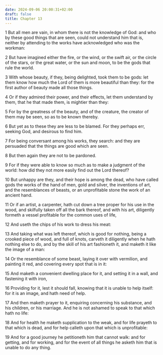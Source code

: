 ```yaml
---
date: 2024-09-06 20:00:31+02:00
draft: false
title: Chapter 13
---
```




1 But all men are vain, in whom there is not the knowledge of God: and who by these good things that are seen, could not understand him that is, neither by attending to the works have acknowledged who was the workman:

2 But have imagined either the fire, or the wind, or the swift air, or the circle of the stars, or the great water, or the sun and moon, to be the gods that rule the world.

3 With whose beauty, if they, being delighted, took them to be gods: let them know how much the Lord of them is more beautiful than they: for the first author of beauty made all those things.

4 Or if they admired their power, and their effects, let them understand by them, that he that made them, is mightier than they:

5 For by the greatness of the beauty, and of the creature, the creator of them may be seen, so as to be known thereby.

6 But yet as to these they are less to be blamed. For they perhaps err, seeking God, and desirous to find him.

7 For being conversant among his works, they search: and they are persuaded that the things are good which are seen.

8 But then again they are not to be pardoned.

9 For if they were able to know so much as to make a judgment of the world: how did they not more easily find out the Lord thereof?

10 But unhappy are they, and their hope is among the dead, who have called gods the works of the hand of men, gold and silver, the inventions of art, and the resemblances of beasts, or an unprofitable stone the work of an ancient hand.

11 Or if an artist, a carpenter, hath cut down a tree proper for his use in the wood, and skilfully taken off all the bark thereof, and with his art, diligently formeth a vessel profitable for the common uses of life,

12 And useth the chips of his work to dress his meat:

13 And taking what was left thereof, which is good for nothing, being a crooked piece of wood, and full of knots, carveth it diligently when he hath nothing else to do, and by the skill of his art fashioneth it, and maketh it like the image of a man:

14 Or the resemblance of some beast, laying it over with vermilion, and painting it red, and covering every spot that is in it:

15 And maketh a convenient dwelling place for it, and setting it in a wall, and fastening it with iron,

16 Providing for it, lest it should fall, knowing that it is unable to help itself: for it is an image, and hath need of help.

17 And then maketh prayer to it, enquiring concerning his substance, and his children, or his marriage. And he is not ashamed to speak to that which hath no life:

18 And for health he maketh supplication to the weak, and for life prayeth to that which is dead, and for help calleth upon that which is unprofitable:

19 And for a good journey he petitioneth him that cannot walk: and for getting, and for working, and for the event of all things he asketh him that is unable to do any thing.

